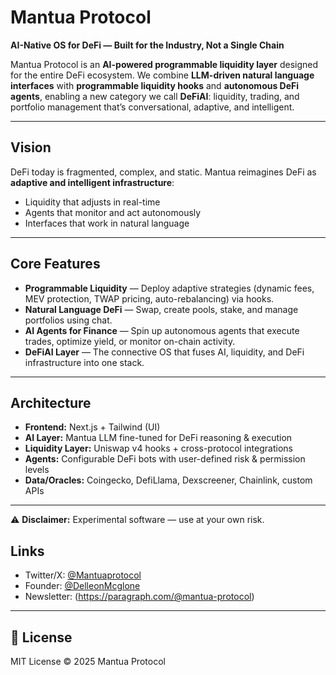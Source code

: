 # Mantua Protocol

**AI-Native OS for DeFi — Built for the Industry, Not a Single Chain**

Mantua Protocol is an **AI-powered programmable liquidity layer** designed for the entire DeFi ecosystem.
We combine **LLM-driven natural language interfaces** with **programmable liquidity hooks** and **autonomous DeFi agents**, enabling a new category we call **DeFiAI**: liquidity, trading, and portfolio management that’s conversational, adaptive, and intelligent.

---

## Vision

DeFi today is fragmented, complex, and static. Mantua reimagines DeFi as **adaptive and intelligent infrastructure**:

* Liquidity that adjusts in real-time
* Agents that monitor and act autonomously
* Interfaces that work in natural language

---

## Core Features

* **Programmable Liquidity** — Deploy adaptive strategies (dynamic fees, MEV protection, TWAP pricing, auto-rebalancing) via hooks.
* **Natural Language DeFi** — Swap, create pools, stake, and manage portfolios using chat.
* **AI Agents for Finance** — Spin up autonomous agents that execute trades, optimize yield, or monitor on-chain activity.
* **DeFiAI Layer** — The connective OS that fuses AI, liquidity, and DeFi infrastructure into one stack.

---

## Architecture

* **Frontend:** Next.js + Tailwind (UI)
* **AI Layer:** Mantua LLM fine-tuned for DeFi reasoning & execution
* **Liquidity Layer:** Uniswap v4 hooks + cross-protocol integrations
* **Agents:** Configurable DeFi bots with user-defined risk & permission levels
* **Data/Oracles:** Coingecko, DefiLlama, Dexscreener, Chainlink, custom APIs

---


⚠️ **Disclaimer:** Experimental software — use at your own risk.


## Links

* Twitter/X: [@Mantuaprotocol](https://x.com/mantuaprotocol)
* Founder: [@DelleonMcglone](https://x.com/DelleonMcglone)
* Newsletter: (https://paragraph.com/@mantua-protocol)

---

## 📄 License

MIT License © 2025 Mantua Protocol
